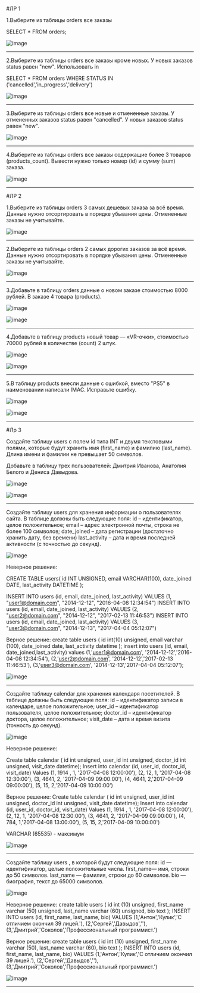 #ЛР 1

1.Выберите из таблицы orders все заказы

SELECT * FROM orders;

![image](https://github.com/user-attachments/assets/ca20e04d-95a3-4b40-87bb-419d6787c6a4)

---------------------------------------------------------------------------
2.Выберите из таблицы orders все заказы кроме новых. У новых заказов status равен "new". Использовать in

SELECT * FROM orders WHERE STATUS IN ('cancelled','in_progress','delivery')

![image](https://github.com/user-attachments/assets/99048286-dad3-4850-8ff6-c5a57ae7d22c)

---------------------------------------------------------------------------
3.Выберите из таблицы orders все новые и отмененные заказы. У отмененных заказов status равен "cancelled". У новых заказов status равен "new".

![image](https://github.com/user-attachments/assets/b96167ef-2516-4fac-82ac-a31035b1cfd1)

---------------------------------------------------------------------------
4.Выберите из таблицы orders все заказы содержащие более 3 товаров (products_count). Вывести нужно только номер (id) и сумму (sum) заказа.

![image](https://github.com/user-attachments/assets/ff53b198-fd76-4d41-b382-ff301f5a8470)

---------------------------------------------------------------------------
#ЛР 2

1.Выберите из таблицы orders 3 самых дешевых заказа за всё время. Данные нужно отсортировать в порядке убывания цены. Отмененные заказы не учитывайте.

![image](https://github.com/user-attachments/assets/6bfc8818-b9be-4432-8c40-5371d3d39123)

---------------------------------------------------------------------------
2.Выберите из таблицы orders 2 самых дорогих заказов за всё время. Данные нужно отсортировать в порядке убывания цены. Отмененные заказы не учитывайте.

![image](https://github.com/user-attachments/assets/24de6cc1-563b-459c-adcd-292c9b838752)

---------------------------------------------------------------------------
3.Добавьте в таблицу orders данные о новом заказе стоимостью 8000 рублей. В заказе 4 товара (products).

![image](https://github.com/user-attachments/assets/3b834a6f-e473-400a-b3e7-3e5cb2a73ac1)

![image](https://github.com/user-attachments/assets/3327b1cb-c2ea-40f5-9f53-bfc4967a6ada)

---------------------------------------------------------------------------
4.Добавьте в таблицу products новый товар — «VR-очки», стоимостью 70000 рублей в количестве (count) 2 штук.

![image](https://github.com/user-attachments/assets/fb1119a0-7bc9-4893-9a5c-1337a2b371bb)

![image](https://github.com/user-attachments/assets/996b06ab-9b75-43e7-9bd7-c89f2c2b9151)

---------------------------------------------------------------------------
5.В таблицу products внесли данные с ошибкой, вместо "PS5" в наименовании написали IMAC. Исправьте ошибку.

![image](https://github.com/user-attachments/assets/78fbd6b2-7e74-4d38-9db2-d5eb25b147b6)

![image](https://github.com/user-attachments/assets/e85dc06a-1a3c-4fb1-ac0e-1c0dfb203afa)

---------------------------------------------------------------------------
#Лр 3 

Создайте таблицу users с полем id типа INT и двумя текстовыми полями, которые будут хранить имя (first_name) и фамилию (last_name). Длина имени и фамилии не превышает 50 символов.

Добавьте в таблицу трех пользователей: Дмитрия Иванова, Анатолия Белого и Дениса Давыдова.

![image](https://github.com/user-attachments/assets/b0945c0e-85ed-4a2f-89bc-6e9424c32799)

![image](https://github.com/user-attachments/assets/f5b6eff7-8216-45f7-bf00-02e2c8b9a2cc)

---------------------------------------------------------------------------
Создайте таблицу users для хранения информации о пользователях сайта.
В таблице должны быть следующие поля:
id – идентификатор, целое положительное;
email – адрес электронной почты, строка не более 100 символов;
date_joined – дата регистрации (достаточно хранить дату, без времени)
last_activity – дата и время последней активности (с точностью до секунд).

![image](https://github.com/user-attachments/assets/56025db6-09fc-466e-a9f0-0c6eaaa7a018)

Неверное решение:

CREATE TABLE users(
id INT UNSIGNED,
email VARCHAR(100),
date_joined DATE,
last_activity DATETIME
);

INSERT INTO users (id, email, date_joined, last_activity)
VALUES (1, "user1@domain.com", "2014-12-12", "2016-04-08 12:34:54")
INSERT INTO users (id, email, date_joined, last_activity)
VALUES (2, "user2@domain.com", "2014-12-12", "2017-02-13 11:46:53")
INSERT INTO users (id, email, date_joined, last_activity)
VALUES (3, "user3@domain.com", "2014-12-13", "2017-04-04 05:12:07")

Верное решение:
create table users (
id int(10) unsigned,
email varchar (100),
date_joined date,
last_activity datetime
);
insert into users (id, email, date_joined,last_activity)
values
(1,'user1@domain.com', '2014-12-12','2016-04-08 12:34:54'),
(2,'user2@domain.com', '2014-12-12','2017-02-13 11:46:53'),
(3,'user3@domain.com', '2014-12-13','2017-04-04 05:12:07');

![image](https://github.com/user-attachments/assets/a7fa25bd-e186-42c1-beb1-297611249e1e)

---------------------------------------------------------------------------
Создайте таблицу calendar для хранения календаря посетителей.
В таблице должны быть следующие поля:
id – идентификатор записи в календаре, целое положительное;
user_id – идентификатор пользователя, целое положительное;
doctor_id – идентификатор доктора, целое положительное;
visit_date – дата и время визита (точность до секунд).

![image](https://github.com/user-attachments/assets/ad529524-8311-484c-81eb-6ddfd842d12d)

Неверное решение:

Create table calendar (
id int unsigned,
user_id int unsigned,
doctor_id int unsigned,
visit_date datetime);
Insert into calendar (id, user_id, doctor_id, visit_date)
Values (1, 1914 , 1, '2017-04-08 12:00:00'),
(2, 12, 1, '2017-04-08 12:30:00'),
(3, 4641, 2, '2017-04-09 09:00:00'),
(4, 4641, 2,'2017-04-09 09:00:00'),
(5, 15, 2,'2017-04-09 10:00:00')

Верное решение:
Create table calendar (
id int unsigned,
user_id int unsigned,
doctor_id int unsigned,
visit_date datetime);
Insert into calendar (id, user_id, doctor_id, visit_date)
Values 
(1, 1914 , 1, '2017-04-08 12:00:00'),
(2, 12, 1, '2017-04-08 12:30:00'),
(3, 4641, 2, '2017-04-09 09:00:00'),
(4, 784, 1,'2017-04-08 13:00:00'),
(5, 15, 2,'2017-04-09 10:00:00')

VARCHAR (65535) - максимум

![image](https://github.com/user-attachments/assets/a5403a98-4dfa-4c34-bb43-200d2a0616f1)

---------------------------------------------------------------------------
Создайте таблицу users , в которой будут следующие поля:
id — идентификатор, целые положительные числа.
first_name— имя, строки до 50 символов.
last_name — фамилия, строки до 60 символов.
bio — биография, текст до 65000 символов.

![image](https://github.com/user-attachments/assets/df3e70c5-818d-4637-bea4-39d3e67ac866)

Неверное решение:
create table users (
id int (10) unsigned,
first_name varchar (50) unsigned,
last_name varchar (60) unsigned,
bio text
);
INSERT INTO users (id, first_name, last_name, bio)
VALUES
(1,'Антон','Кулик','С отличием окончил 39 лицей.'),
(2,'Сергей','Давыдов',''),
(3,'Дмитрий','Соколов','Профессиональный программист.')

Верное решение:
create table users (
id int (10) unsigned,
first_name varchar (50),
last_name varchar (60),
bio text
);
INSERT INTO users (id, first_name, last_name, bio)
VALUES
(1,'Антон','Кулик','С отличием окончил 39 лицей.'),
(2,'Сергей','Давыдов',''),
(3,'Дмитрий','Соколов','Профессиональный программист.')

![image](https://github.com/user-attachments/assets/29b5a2d4-2a94-4cfa-a1b5-a4f730fc330f)

---------------------------------------------------------------------------

